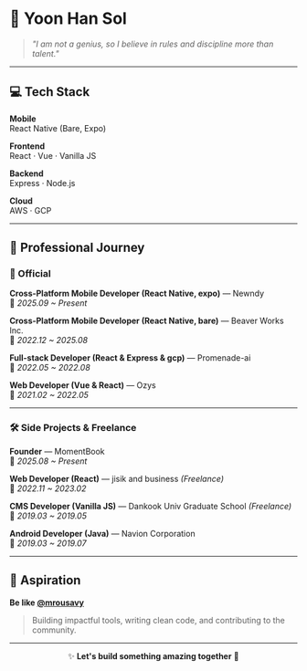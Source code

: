 # 👋 Yoon Han Sol

> *"I am not a genius, so I believe in rules and discipline more than talent."*

---

## 💻 Tech Stack

**Mobile**  
React Native (Bare, Expo)  

**Frontend**  
React · Vue · Vanilla JS  

**Backend**  
Express · Node.js  

**Cloud**  
AWS · GCP  

---

## 🚀 Professional Journey

### 📱 Official

**Cross-Platform Mobile Developer (React Native, expo)** — Newndy  
📆 *2025.09 ~ Present*  

**Cross-Platform Mobile Developer (React Native, bare)** — Beaver Works Inc.  
📆 *2022.12 ~ 2025.08*  

**Full-stack Developer (React & Express & gcp)** — Promenade-ai  
📆 *2022.05 ~ 2022.08*  

**Web Developer (Vue & React)** — Ozys  
📆 *2021.02 ~ 2022.05*  

---

### 🛠️ Side Projects & Freelance

**Founder** — MomentBook  
📆 *2025.08 ~ Present*  

**Web Developer (React)** — jisik and business *(Freelance)*  
📆 *2022.11 ~ 2023.02*  

**CMS Developer (Vanilla JS)** — Dankook Univ Graduate School *(Freelance)*  
📆 *2019.03 ~ 2019.05*  

**Android Developer (Java)** — Navion Corporation  
📆 *2019.03 ~ 2019.07*  

---

## 🎯 Aspiration

**Be like [@mrousavy](https://github.com/mrousavy)**  
> Building impactful tools, writing clean code, and contributing to the community.

---

<div align="center">

✨ **Let's build something amazing together** 🚀  

</div>
